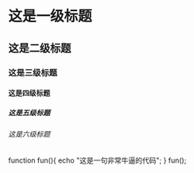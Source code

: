 # 这是一级标题 #
## 这是二级标题
### 这是三级标题
#### 这是四级标题
##### 这是五级标题
###### 这是六级标题
function fun(){
  echo "这是一句非常牛逼的代码";
}
fun();